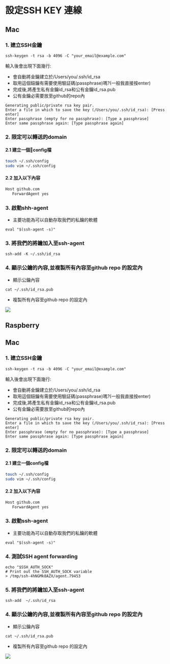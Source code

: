 # 設定SSH KEY 連線
## Mac
### 1. 建立SSH金鑰

```
ssh-keygen -t rsa -b 4096 -C "your_email@example.com"
```

輸入後會出現下面幾行:
- 會自動將金鑰建立於/Users/you/.ssh/id_rsa
- 取用這個鈕鑰有需要使用驗証碼(passphrase)嗎?(一般我直接按enter)
- 完成後,將產生私有金鑰id_rsa和公有金鑰id_rsa.pub
- 公有金鑰必需要放至github的repo內

```
Generating public/private rsa key pair.
Enter a file in which to save the key (/Users/you/.ssh/id_rsa): [Press enter]
Enter passphrase (empty for no passphrase): [Type a passphrase]
Enter same passphrase again: [Type passphrase again]
```

### 2. 限定可以轉送的domain
#### 2.1 建立一個config檔

```bash
touch ~/.ssh/config
sudo vim ~/.ssh/config 
```

#### 2.2 加入以下內容

```bash
Host github.com
   ForwardAgent yes
```
 
### 3. 啟動shh-agent
- 主要功能為可以自動存取我們的私鑰的軟體

```
eval "$(ssh-agent -s)"
```

### 3. 將我們的將鑰加入至ssh-agent

```
ssh-add -K ~/.ssh/id_rsa
```


### 4. 顯示公鑰的內容,並複製所有內容至github repo 的設定內
- 顯示公鑰內容

```
cat ~/.ssh/id_rsa.pub
```

- 複製所有內容至github repo 的設定內

![](./images/image1.png)


## Raspberry
## Mac
### 1. 建立SSH金鑰

```
ssh-keygen -t rsa -b 4096 -C "your_email@example.com"
```

輸入後會出現下面幾行:
- 會自動將金鑰建立於/Users/you/.ssh/id_rsa
- 取用這個鈕鑰有需要使用驗証碼(passphrase)嗎?(一般我直接按enter)
- 完成後,將產生私有金鑰id_rsa和公有金鑰id_rsa.pub
- 公有金鑰必需要放至github的repo內

```
Generating public/private rsa key pair.
Enter a file in which to save the key (/Users/you/.ssh/id_rsa): [Press enter]
Enter passphrase (empty for no passphrase): [Type a passphrase]
Enter same passphrase again: [Type passphrase again]
```

### 2. 限定可以轉送的domain
#### 2.1 建立一個config檔

```bash
touch ~/.ssh/config
sudo vim ~/.ssh/config 
```

#### 2.2 加入以下內容

```bash
Host github.com
   ForwardAgent yes
```

### 3. 啟動ssh-agent
- 主要功能為可以自動存取我們的私鑰的軟體

```
eval "$(ssh-agent -s)"
```

### 4. 測試SSH agent forwarding
```
echo "$SSH_AUTH_SOCK"
# Print out the SSH_AUTH_SOCK variable
> /tmp/ssh-4hNGMk8AZX/agent.79453
```
 


### 5. 將我們的將鑰加入至ssh-agent

```
ssh-add  ~/.ssh/id_rsa
```


### 4. 顯示公鑰的內容,並複製所有內容至github repo 的設定內
- 顯示公鑰內容

```
cat ~/.ssh/id_rsa.pub
```

- 複製所有內容至github repo 的設定內

![](./images/image1.png)



